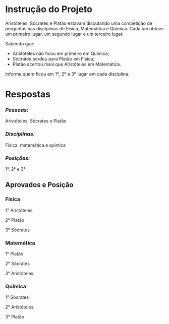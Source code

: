 # **Instrução do Projeto**
Aristóteles, Sócrates e Platão estavam disputando uma competição de perguntas nas disciplinas de Física, 
Matemática e Química. Cada um obteve um primeiro lugar, um segundo lugar e um terceiro lugar.

Sabendo que: 
- Aristóteles não ficou em primeiro em Química; 
- Sócrates perdeu para Platão em Física; 
- Platão acertou mais que Aristóteles em Matemática.

Informe quem ficou em 1º, 2º e 3º lugar em cada disciplina.

# **Respostas**

### ***Pessoas:***

Aristóteles, Sócrates e Platão

### ***Disciplinas:***

Física, matemática e química

### ***Posições:***

1°, 2° e 3°

## Aprovados e Posição
### Física

1° Aristóteles

2° Platão

3° Sócrates


### Matemática

1° Platão

2° Sócrates

3° Aristóteles


### Química

1° Sócrates

2° Aristóteles

3° Platão

